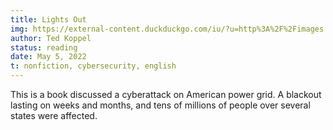 ```yaml
---
title: Lights Out
img: https://external-content.duckduckgo.com/iu/?u=http%3A%2F%2Fimages.randomhouse.com%2Fcover%2F9780553419986&f=1&nofb=1
author: Ted Koppel
status: reading
date: May 5, 2022
t: nonfiction, cybersecurity, english
---
```


This is a book discussed a cyberattack on American power grid. A blackout lasting on weeks and months, and tens of millions of people over several states were affected.
